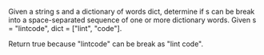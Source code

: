 Given a string s and a dictionary of words dict, determine if s can be break into a space-separated sequence of one or more dictionary words.
Given s = "lintcode", dict = ["lint", "code"].

Return true because "lintcode" can be break as "lint code".
